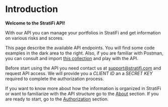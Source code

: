 # Introduction

**Welcome to the StratiFi API!**

With our API you can manage your portfolios in StratiFi and get information on various risks and scores.

This page describe the available API endpoints. You will find some code examples in the dark area to the right. Also, if you are familiar with Postman, you can consult and import <a href="https://documenter.getpostman.com/view/8311154/TWDRseqG" target="_blank">this collection</a> and play with the API.

Before start using the API you need contact us at <a class="link-primary" href="mailto:info@stratifi.com">support@stratifi.com</a> and request API access. We will provide you a _CLIENT ID_ an a _SECRET KEY_ required to complete the authorization process.

If you want to know more about how the information is organized in StratiFi or want to familiarize with the API structure go to the <a href="https://api.stratifi.com/docs/v1/#about-stratifi">About</a> section. If you are ready to start, go to the <a href="https://api.stratifi.com/docs/v1/#authorization">Authorization</a> section.
